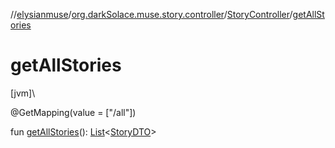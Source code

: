 //[elysianmuse](../../../index.md)/[org.darkSolace.muse.story.controller](../index.md)/[StoryController](index.md)/[getAllStories](get-all-stories.md)

# getAllStories

[jvm]\

@GetMapping(value = [&quot;/all&quot;])

fun [getAllStories](get-all-stories.md)(): [List](https://kotlinlang.org/api/latest/jvm/stdlib/kotlin.collections/-list/index.html)&lt;[StoryDTO](../../org.darkSolace.muse.story.model.dto/-story-d-t-o/index.md)&gt;
